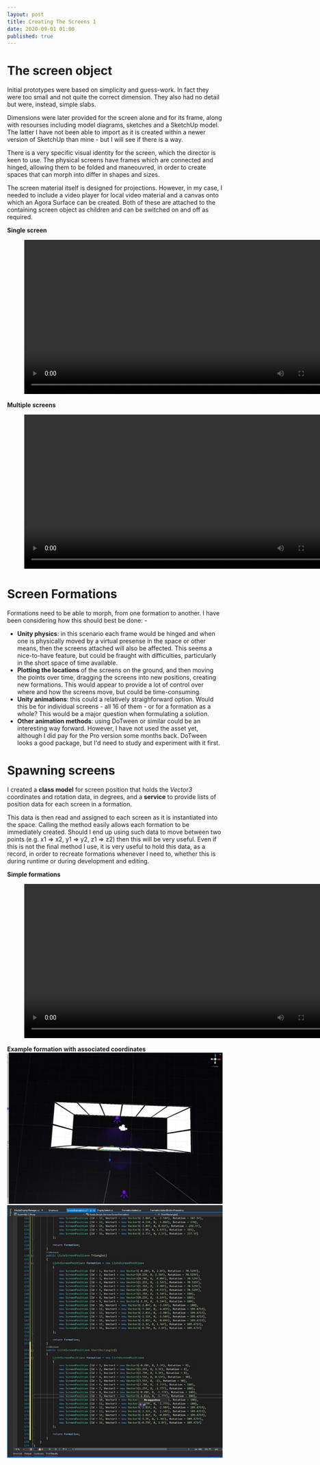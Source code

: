 ```yaml
---
layout: post
title: Creating The Screens 1
date: 2020-09-01 01:00
published: true
---
```


# The screen object

Initial prototypes were based on simplicity and guess-work. In fact they were too small and not quite the correct dimension. They also had no detail but were, instead, simple slabs.

Dimensions were later provided for the screen alone and for its frame, along with resourses including model diagrams, sketches and a SketchUp model. The latter I have not been able to import as it is created within a newer version of SketchUp than mine - but I will see if there is a way.

There is a very specific visual identity for the screen, which the director is keen to use. The physical screens have frames which are connected and hinged, allowing them to be folded and maneouvred, in order to create spaces that can morph into differ in shapes and sizes.

The screen material itself is designed for projections. However, in my case, I needed to include a video player for local video material and a canvas onto which an Agora Surface can be created. Both of these are attached to the containing screen object as children and can be switched on and off as required.

**Single screen**
<figure class="video_container">
  <video style="width:720px;" autoplay loop>
    <source src="\media\single-screen-1.mp4" type="video/mp4">
    Woops! Your browser does not support the HTML5 video tag.
  </video>
</figure>

**Multiple screens**
<figure class="video_container">
  <video style="width:720px;" autoplay loop>
    <source src="\media\multiple-screens-1.mp4" type="video/mp4">
    Woops! Your browser does not support the HTML5 video tag.
  </video>
</figure>

# Screen Formations

Formations need to be able to morph, from one formation to another. I have been considering how this should best be done: -

* **Unity physics**: in this scenario each frame would be hinged and when one is physically moved by a virtual presense in the space or other means, then the screens attached will also be affected. This seems a nice-to-have feature, but could be fraught with difficulties, particularly in the short space of time available.
* **Plotting the locations** of the screens on the ground, and then moving the points over time, dragging the screens into new positions, creating new formations. This would appear to provide a lot of control over where and how the screens move, but could be time-consuming.
* **Unity animations**: this could a relatively straighforward option. Would this be for individual screens - all 16 of them - or for a formation as a whole? This would be a major question when formulating a solution.
* **Other animation methods**: using DoTween or similar could be an interesting way forward. However, I have not used the asset yet, although I did pay for the Pro version some months back. DoTween looks a good package, but I'd need to study and experiment with it first.

# Spawning screens

I created a **class model** for screen position that holds the _Vector3_ coordinates and rotation data, in degrees, and a **service** to provide lists of position data for each screen in a formation.

This data is then read and assigned to each screen as it is instantiated into the space. Calling the method easily allows each formation to be immediately created. Should I end up using such data to move between two points (e.g. x1 => x2, y1 => y2, z1 => z2) then this will be very useful. Even if this is not the final method I use, it is very useful to hold this data, as a record, in order to recreate formations whenever I need to, whether this is during runtime or during development and editing. 

**Simple formations**
<figure class="video_container">
  <video style="width:720px;" autoplay loop>
    <source src="\media\screen-formations-1.mp4" type="video/mp4">
    Woops! Your browser does not support the HTML5 video tag.
  </video>
</figure>

**Example formation with associated coordinates**
![Screen Formation Image](\images\GAM750\formation-1.jpg)
![Screen Formation Image Coordinates](\images\GAM750\formation-1-coordinates.jpg)





